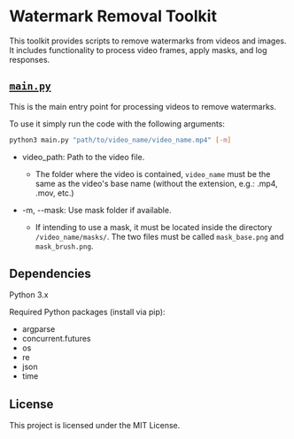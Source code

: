 # Watermark Removal Toolkit

This toolkit provides scripts to remove watermarks from videos and images. It includes functionality to process video frames, apply masks, and log responses.

## [`main.py`](./main.py)

This is the main entry point for processing videos to remove watermarks.

To use it simply run the code with the following arguments:

```sh
python3 main.py "path/to/video_name/video_name.mp4" [-m]
```

- video_path: Path to the video file.
    - The folder where the video is contained, `video_name` must be the same as the video's base name (without the extension, e.g.: .mp4, .mov, etc.)

- -m, --mask: Use mask folder if available.
    - If intending to use a mask, it must be located inside the directory `/video_name/masks/`. The two files must be called `mask_base.png` and `mask_brush.png`.


## Dependencies

Python 3.x

Required Python packages (install via pip):

- argparse
- concurrent.futures
- os
- re
- json
- time

## License

This project is licensed under the MIT License.